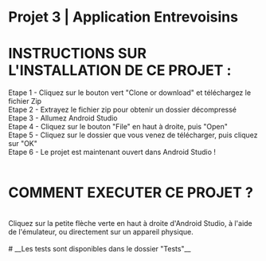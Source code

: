 # Projet 3 | Application Entrevoisins

# INSTRUCTIONS SUR L'INSTALLATION DE CE PROJET : <br />

Etape 1 - Cliquez sur le bouton vert "Clone or download" et téléchargez le fichier Zip <br />
Etape 2 - Extrayez le fichier zip pour obtenir un dossier décompressé <br />
Etape 3 - Allumez Android Studio <br />
Etape 4 - Cliquez sur le bouton "File" en haut à droite, puis "Open" <br />
Etape 5 - Cliquez sur le dossier que vous venez de télécharger, puis cliquez sur "OK" <br />
Etape 6 - Le projet est maintenant ouvert dans Android Studio ! <br />
<br />
# COMMENT EXECUTER CE PROJET ? <br />
<br />
Cliquez sur la petite flèche verte en haut à droite d'Android Studio, à l'aide de l'émulateur, ou directement sur un appareil physique. <br /> 
<br />
# __Les tests sont disponibles dans le dossier "Tests"__
